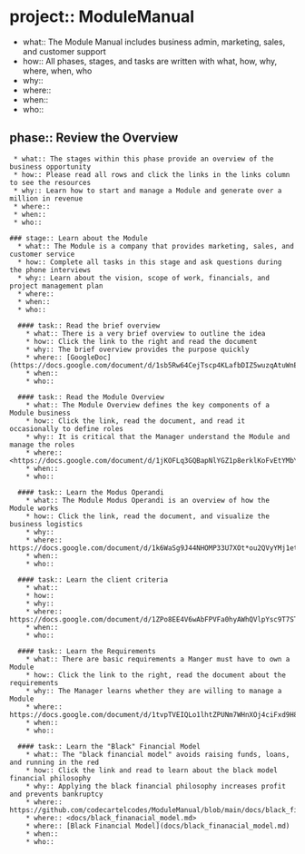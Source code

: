 # project:: ModuleManual
  * what:: The Module Manual includes business admin, marketing, sales, and customer support
  * how:: All phases, stages, and tasks are written with what, how, why, where, when, who 
  * why::
  * where::
  * when::
  * who::

  ## phase:: Review the Overview
     * what:: The stages within this phase provide an overview of the business opportunity
     * how:: Please read all rows and click the links in the links column to see the resources
     * why:: Learn how to start and manage a Module and generate over a million in revenue
     * where:: 
     * when::
     * who::

    ### stage:: Learn about the Module
      * what:: The Module is a company that provides marketing, sales, and customer service
      * how:: Complete all tasks in this stage and ask questions during the phone interviews
      * why:: Learn about the vision, scope of work, financials, and project management plan
      * where:: 
      * when::
      * who::

      #### task:: Read the brief overview
        * what:: There is a very brief overview to outline the idea 
        * how:: Click the link to the right and read the document
        * why:: The brief overview provides the purpose quickly
        * where:: [GoogleDoc](https://docs.google.com/document/d/1sb5Rw64CejTscp4KLafbDIZ5wuzqAtuWnEyn*IjDXRs/)
        * when::
        * who::

      #### task:: Read the Module Overview
        * what:: The Module Overview defines the key components of a Module business
        * how:: Click the link, read the document, and read it occasionally to define roles
        * why:: It is critical that the Manager understand the Module and manage the roles
        * where:: <https://docs.google.com/document/d/1jKOFLq3GQBapNlYGZ1p8erklKoFvEtYMbY*kerZtHzA/>
        * when::
        * who::

      #### task:: Learn the Modus Operandi
        * what:: The Module Modus Operandi is an overview of how the Module works
        * how:: Click the link, read the document, and visualize the business logistics
        * why::
        * where:: https://docs.google.com/document/d/1k6WaSg9J44NHOMP33U7XOt*ou2QVyYMj1etkIilQJNk/
        * when::
        * who::

      #### task:: Learn the client criteria
        * what::
        * how::
        * why::
        * where:: https://docs.google.com/document/d/1ZPo8EE4V6wAbFPVFa0hyAWhQVlpYsc9T7STgonbS7KM
        * when::
        * who::

      #### task:: Learn the Requirements
        * what:: There are basic requirements a Manger must have to own a Module
        * how:: Click the link to the right, read the document about the requirements
        * why:: The Manager learns whether they are willing to manage a Module
        * where:: https://docs.google.com/document/d/1tvpTVEIQLo1lhtZPUNm7WHnXOj4ciFxd9H8Y6AhdmD8/
        * when::
        * who::

      #### task:: Learn the "Black" Financial Model
        * what:: The "black financial model" avoids raising funds, loans, and running in the red
        * how:: Click the link and read to learn about the black model financial philosophy
        * why:: Applying the black financial philosophy increases profit and prevents bankruptcy
        * where:: https://github.com/codecartelcodes/ModuleManual/blob/main/docs/black_finanacial_model.md
        * where:: <docs/black_finanacial_model.md>
        * where:: [Black Financial Model](docs/black_finanacial_model.md)
        * when::
        * who::
